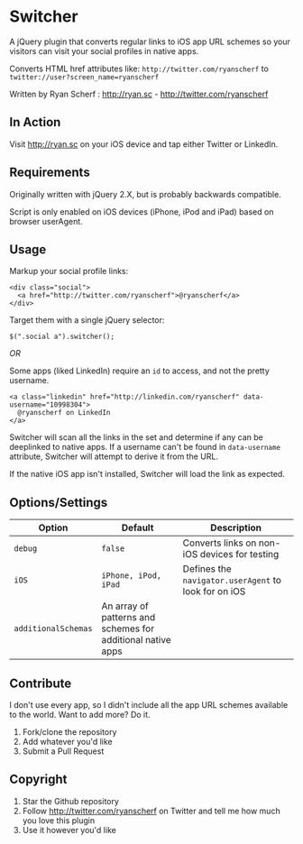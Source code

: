 Switcher
============
A jQuery plugin that converts regular links to iOS app URL schemes so your visitors can visit your social profiles in native apps.

Converts HTML href attributes like: `http://twitter.com/ryanscherf` to `twitter://user?screen_name=ryanscherf`

Written by Ryan Scherf : http://ryan.sc - http://twitter.com/ryanscherf


In Action
------------
Visit http://ryan.sc on your iOS device and tap either Twitter or LinkedIn.


Requirements
------------
Originally written with jQuery 2.X, but is probably backwards compatible.

Script is only enabled on iOS devices (iPhone, iPod and iPad) based on browser userAgent.


Usage
------------
Markup your social profile links:
```
<div class="social">
  <a href="http://twitter.com/ryanscherf">@ryanscherf</a>
</div>
```

Target them with a single jQuery selector:
```
$(".social a").switcher();
```

*OR*

Some apps (liked LinkedIn) require an `id` to access, and not the pretty username.

```
<a class="linkedin" href="http://linkedin.com/ryanscherf" data-username="10998304">
  @ryanscherf on LinkedIn
</a>
```

Switcher will scan all the links in the set and determine if any can be deeplinked to native apps. If a username can't be found in `data-username` attribute, Switcher will attempt to derive it from the URL.

If the native iOS app isn't installed, Switcher will load the link as expected.


Options/Settings
------------
Option | Default | Description
------ | ------- | ---------------------------------------------
`debug`| `false` |Converts links on non-iOS devices for testing
`iOS`  | `iPhone, iPod, iPad` | Defines the `navigator.userAgent` to look for on iOS
`additionalSchemas` | An array of patterns and schemes for additional native apps


Contribute
------------
I don't use every app, so I didn't include all the app URL schemes available to the world. Want to add more? Do it.

1. Fork/clone the repository
2. Add whatever you'd like
3. Submit a Pull Request



Copyright
------------
1. Star the Github repository
2. Follow http://twitter.com/ryanscherf on Twitter and tell me how much you love this plugin
3. Use it however you'd like


